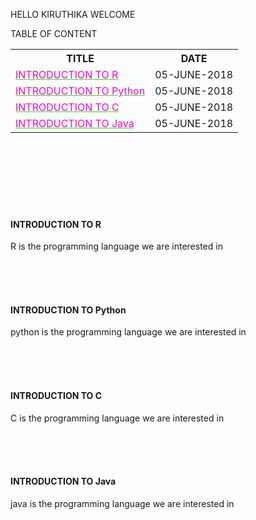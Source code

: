 HELLO KIRUTHIKA WELCOME

TABLE OF CONTENT
<table>
  <tr>
    <th>TITLE</th>
    <th>DATE</th>
  </tr>
  <tr>
    <td><a href="#one" style="color: rgb(0,255,0)"><font color="FF00CC">INTRODUCTION TO R</font></a></td>
    <td>05-JUNE-2018</td>
  </tr>
  <tr>
    <td><a href="#two" style="color: rgb(0,255,0)"><font color="FF00CC">INTRODUCTION TO Python</font></a></td>
    <td>05-JUNE-2018</td>
  </tr><tr>
    <td><a href="#three" style="color: rgb(0,255,0)"><font color="FF00CC">INTRODUCTION TO C</font></a></td>
    <td>05-JUNE-2018</td>
  </tr><tr>
    <td><a href="#four" style="color: rgb(0,255,0)"><font color="FF00CC">INTRODUCTION TO Java</font></a></td>
    <td>05-JUNE-2018</td>
  </tr>
</table>
<br><br><br>
<br><br><br>

<p id="one">
<h4>INTRODUCTION TO R </h4>
R is the programming language we are interested in
</p><br><br><br>

<p id="two">
<h4>INTRODUCTION TO Python </h4>
python is the programming language we are interested in
</p><br><br><br>

<p id="three">
<h4>INTRODUCTION TO C </h4>
C is the programming language we are interested in
</p><br><br><br>

<p id="four">
<h4>INTRODUCTION TO Java</h4>
java is the programming language we are interested in
</p><br><br><br>

